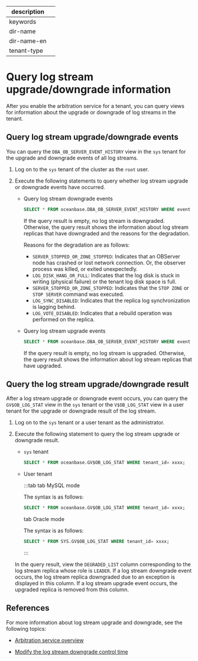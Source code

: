 |description||
|---|---|
|keywords||
|dir-name||
|dir-name-en||
|tenant-type||

# Query log stream upgrade/downgrade information

After you enable the arbitration service for a tenant, you can query views for information about the upgrade or downgrade of log streams in the tenant.

## Query log stream upgrade/downgrade events

You can query the `DBA_OB_SERVER_EVENT_HISTORY` view in the `sys` tenant for the upgrade and downgrade events of all log streams.

1. Log on to the `sys` tenant of the cluster as the `root` user.

2. Execute the following statements to query whether log stream upgrade or downgrade events have occurred.

   * Query log stream downgrade events

      ```sql
      SELECT * FROM oceanbase.DBA_OB_SERVER_EVENT_HISTORY WHERE event LIKE "%DEGRADE%";
      ```

      If the query result is empty, no log stream is downgraded. Otherwise, the query result shows the information about log stream replicas that have downgraded and the reasons for the degradation.

      Reasons for the degradation are as follows:

     * `SERVER_STOPPED_OR_ZONE_STOPPED`: Indicates that an OBServer node has crashed or lost network connection. Or, the observer process was killed, or exited unexpectedly.
     * `LOG_DISK_HANG_OR_FULL`: Indicates that the log disk is stuck in writing (physical failure) or the tenant log disk space is full.
     * `SERVER_STOPPED_OR_ZONE_STOPPED`: Indicates that the `STOP ZONE` or `STOP SERVER` command was executed.
     * `LOG_SYNC_DISABLED`: Indicates that the replica log synchronization is lagging behind.
     * `LOG_VOTE_DISABLED`: Indicates that a rebuild operation was performed on the replica.


   * Query log stream upgrade events

      ```sql
      SELECT * FROM oceanbase.DBA_OB_SERVER_EVENT_HISTORY WHERE event LIKE "%UPGRADE%";
      ```

      If the query result is empty, no log stream is upgraded. Otherwise, the query result shows the information about log stream replicas that have upgraded.

## Query the log stream upgrade/downgrade result

After a log stream upgrade or downgrade event occurs, you can query the `GV$OB_LOG_STAT` view in the `sys` tenant or the `V$OB_LOG_STAT` view in a user tenant for the upgrade or downgrade result of the log stream.

1. Log on to the `sys` tenant or a user tenant as the administrator.

2. Execute the following statement to query the log stream upgrade or downgrade result.

   * `sys` tenant

      ```sql
      SELECT * FROM oceanbase.GV$OB_LOG_STAT WHERE tenant_id= xxxx;
      ```

   * User tenant

      :::tab
      tab MySQL mode

      The syntax is as follows:

      ```sql
      SELECT * FROM oceanbase.GV$OB_LOG_STAT WHERE tenant_id= xxxx;
      ```

      tab Oracle mode

      The syntax is as follows:

      ```sql
      SELECT * FROM SYS.GV$OB_LOG_STAT WHERE tenant_id= xxxx;
      ```

      :::

   In the query result, view the `DEGRADED_LIST` column corresponding to the log stream replica whose role is `LEADER`. If a log stream downgrade event occurs, the log stream replica downgraded due to an exception is displayed in this column. If a log stream upgrade event occurs, the upgraded replica is removed from this column.

## References

For more information about log stream upgrade and downgrade, see the following topics:

* [Arbitration service overview](100.arbitration-service-overview.md)

* [Modify the log stream downgrade control time](400.modify-the-degradation-timeout.md)